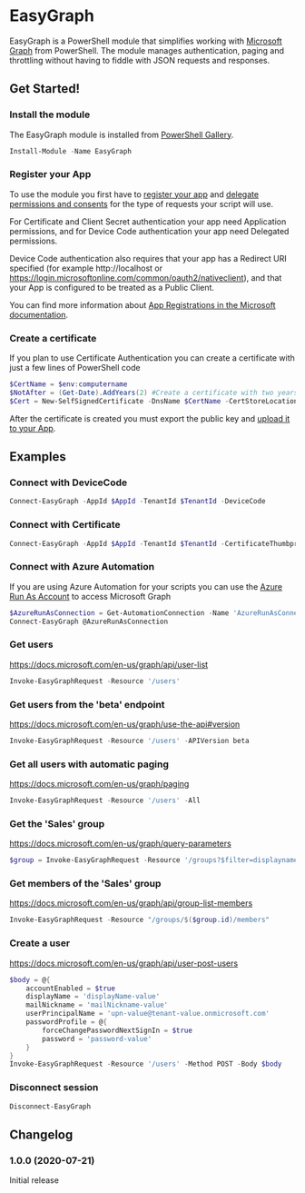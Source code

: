 # EasyGraph
EasyGraph is a PowerShell module that simplifies working with [Microsoft Graph](https://docs.microsoft.com/en-us/graph/) from PowerShell. The module manages authentication, paging and throttling without having to fiddle with JSON requests and responses. 

## Get Started!

### Install the module
The EasyGraph module is installed from [PowerShell Gallery](https://www.powershellgallery.com/packages/EasyGraph).
```powershell
Install-Module -Name EasyGraph
```
### Register your App
To use the module you first have to [register your app](https://docs.microsoft.com/en-us/graph/auth-register-app-v2) and [delegate permissions and consents](https://docs.microsoft.com/en-us/azure/active-directory/develop/v2-permissions-and-consent) for the type of requests your script will use. 

For Certificate and Client Secret authentication your app need Application permissions, and for Device Code authentication your app need Delegated permissions.

Device Code authentication also requires that your app has a Redirect URI specified (for example http://localhost or https://login.microsoftonline.com/common/oauth2/nativeclient), and that your App is configured to be treated as a Public Client. 

You can find more information about [App Registrations in the Microsoft documentation](https://docs.microsoft.com/en-us/azure/active-directory/develop/scenario-desktop-app-registration). 

### Create a certificate
If you plan to use Certificate Authentication you can create a certificate with just a few lines of PowerShell code
```powershell
$CertName = $env:computername
$NotAfter = (Get-Date).AddYears(2) #Create a certificate with two years validity
$Cert = New-SelfSignedCertificate -DnsName $CertName -CertStoreLocation Cert:\LocalMachine\My -NotAfter $NotAfter
```
After the certificate is created you must export the public key and [upload it to your App](https://docs.microsoft.com/en-us/azure/active-directory/develop/howto-create-service-principal-portal#upload-a-certificate-or-create-a-secret-for-signing-in). 

## Examples
### Connect with DeviceCode
```powershell
Connect-EasyGraph -AppId $AppId -TenantId $TenantId -DeviceCode
```
### Connect with Certificate
```powershell
Connect-EasyGraph -AppId $AppId -TenantId $TenantId -CertificateThumbprint $Cert.Thumbprint
```
### Connect with Azure Automation
If you are using Azure Automation for your scripts you can use the [Azure Run As Account](https://docs.microsoft.com/en-us/azure/automation/manage-runas-account) to access Microsoft Graph
```powershell
$AzureRunAsConnection = Get-AutomationConnection -Name 'AzureRunAsConnection'
Connect-EasyGraph @AzureRunAsConnection
```
### Get users
https://docs.microsoft.com/en-us/graph/api/user-list
```powershell
Invoke-EasyGraphRequest -Resource '/users'
```
### Get users from the 'beta' endpoint
https://docs.microsoft.com/en-us/graph/use-the-api#version
```powershell
Invoke-EasyGraphRequest -Resource '/users' -APIVersion beta
```
### Get all users with automatic paging
https://docs.microsoft.com/en-us/graph/paging
```powershell
Invoke-EasyGraphRequest -Resource '/users' -All
```
### Get the 'Sales' group
https://docs.microsoft.com/en-us/graph/query-parameters
```powershell
$group = Invoke-EasyGraphRequest -Resource '/groups?$filter=displayname eq ''Sales'''
```
### Get members of the 'Sales' group
https://docs.microsoft.com/en-us/graph/api/group-list-members
```powershell
Invoke-EasyGraphRequest -Resource "/groups/$($group.id)/members"
```
### Create a user 
https://docs.microsoft.com/en-us/graph/api/user-post-users
```powershell
$body = @{
    accountEnabled = $true
    displayName = 'displayName-value'
    mailNickname = 'mailNickname-value'
    userPrincipalName = 'upn-value@tenant-value.onmicrosoft.com'
    passwordProfile = @{
        forceChangePasswordNextSignIn = $true
        password = 'password-value'
    }
}
Invoke-EasyGraphRequest -Resource '/users' -Method POST -Body $body
```
### Disconnect session
```powershell
Disconnect-EasyGraph
```
## Changelog
### 1.0.0 (2020-07-21)
Initial release
